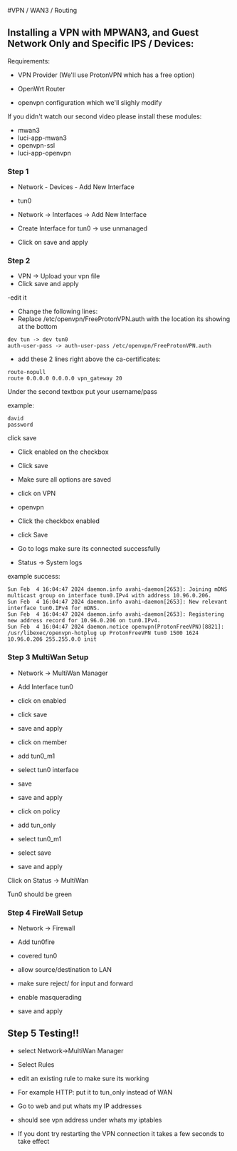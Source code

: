 #VPN / WAN3 / Routing

## Installing a VPN with MPWAN3, and Guest Network Only and Specific IPS / Devices:


Requirements:


 - VPN Provider (We'll use ProtonVPN which has a free option)
  
- OpenWrt Router

- openvpn configuration which we'll slighly modify



If you didn't watch our second video please install these modules:


- mwan3
- luci-app-mwan3
- openvpn-ssl
- luci-app-openvpn


### Step 1

- Network - Devices - Add New Interface
- tun0

- Network -> Interfaces -> Add New Interface
- Create Interface for tun0 -> use unmanaged

- Click on save and apply

### Step 2 


- VPN -> Upload your vpn file
- Click save and apply

-edit it


- Change the following lines:
- Replace /etc/openvpn/FreeProtonVPN.auth with the location its showing at the bottom


```
dev tun -> dev tun0
auth-user-pass -> auth-user-pass /etc/openvpn/FreeProtonVPN.auth
```


- add these 2 lines right above the ca-certificates:

```
route-nopull
route 0.0.0.0 0.0.0.0 vpn_gateway 20
```

Under the second textbox
put your username/pass

example:

```
david
password
```

click save


- Click enabled on the checkbox

- Click save

- Make sure all options are saved

- click on VPN
- openvpn

- Click the checkbox enabled
- click Save

- Go to logs make sure its connected successfully
- Status -> System logs


example success:

```
Sun Feb  4 16:04:47 2024 daemon.info avahi-daemon[2653]: Joining mDNS multicast group on interface tun0.IPv4 with address 10.96.0.206.
Sun Feb  4 16:04:47 2024 daemon.info avahi-daemon[2653]: New relevant interface tun0.IPv4 for mDNS.
Sun Feb  4 16:04:47 2024 daemon.info avahi-daemon[2653]: Registering new address record for 10.96.0.206 on tun0.IPv4.
Sun Feb  4 16:04:47 2024 daemon.notice openvpn(ProtonFreeVPN)[8821]: /usr/libexec/openvpn-hotplug up ProtonFreeVPN tun0 1500 1624 10.96.0.206 255.255.0.0 init

```

### Step 3 MultiWan Setup

- Network -> MultiWan Manager

- Add Interface tun0
- click on enabled
- click save
- save and apply
- click on member
- add tun0_m1
- select tun0 interface
- save
- save and apply
- click on policy
- add tun_only
- select tun0_m1
- select save
- save and apply

Click on Status -> MultiWan


Tun0 should be green



### Step 4 FireWall Setup

- Network -> Firewall

- Add tun0fire
- covered tun0
- allow source/destination to LAN
- make sure reject/ for input and forward
- enable masquerading
- save and apply

## Step 5 Testing!!


- select Network->MultiWan Manager
- Select Rules
- edit an existing rule to make sure its working
- For example HTTP:
put it to tun_only instead of WAN

- Go to web and put whats my IP addresses
- should see vpn address under whats my iptables

- If you dont try restarting the VPN connection it takes a few 
seconds to take effect
